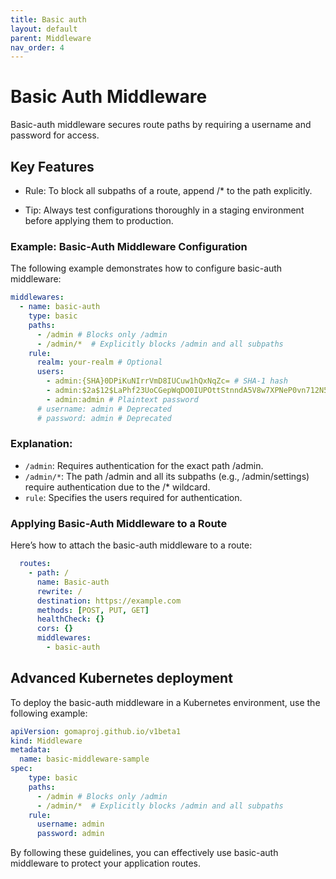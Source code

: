 ```yaml
---
title: Basic auth
layout: default
parent: Middleware
nav_order: 4
---
```



# Basic Auth Middleware

Basic-auth middleware secures route paths by requiring a username and password for access.

## Key Features
- Rule: To block all subpaths of a route, append /* to the path explicitly.

- Tip: Always test configurations thoroughly in a staging environment before applying them to production.


### Example: Basic-Auth Middleware Configuration
The following example demonstrates how to configure basic-auth middleware:

```yaml
middlewares:
  - name: basic-auth
    type: basic
    paths:
      - /admin # Blocks only /admin
      - /admin/*  # Explicitly blocks /admin and all subpaths
    rule:
      realm: your-realm # Optional
      users:
        - admin:{SHA}0DPiKuNIrrVmD8IUCuw1hQxNqZc= # SHA-1 hash
        - admin:$2a$12$LaPhf23UoCGepWqDO0IUPOttStnndA5V8w7XPNeP0vn712N5Uyali # bcrypt hash
        - admin:admin # Plaintext password
      # username: admin # Deprecated
      # password: admin # Deprecated

```
### Explanation:

- `/admin`: Requires authentication for the exact path /admin.
- `/admin/*`: The path /admin and all its subpaths (e.g., /admin/settings) require authentication due to the /* wildcard.
- `rule`: Specifies the users required for authentication.


### Applying Basic-Auth Middleware to a Route
Here’s how to attach the basic-auth middleware to a route:

```yaml
  routes:
    - path: /
      name: Basic-auth
      rewrite: /
      destination: https://example.com
      methods: [POST, PUT, GET]
      healthCheck: {}
      cors: {}
      middlewares:
        - basic-auth
```

## Advanced Kubernetes deployment

To deploy the basic-auth middleware in a Kubernetes environment, use the following example:

```yaml
apiVersion: gomaproj.github.io/v1beta1
kind: Middleware
metadata:
  name: basic-middleware-sample
spec:
    type: basic
    paths:
      - /admin # Blocks only /admin
      - /admin/*  # Explicitly blocks /admin and all subpaths
    rule:
      username: admin
      password: admin
```

By following these guidelines, you can effectively use basic-auth middleware to protect your application routes.